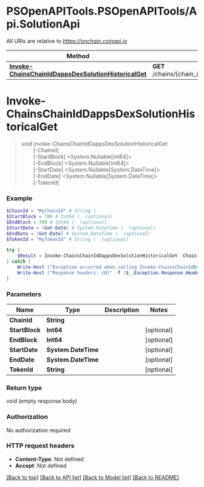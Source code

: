 # PSOpenAPITools.PSOpenAPITools/Api.SolutionApi

All URIs are relative to *https://onchain.coinapi.io*

Method | HTTP request | Description
------------- | ------------- | -------------
[**Invoke-ChainsChainIdDappsDexSolutionHistoricalGet**](SolutionApi.md#Invoke-ChainsChainIdDappsDexSolutionHistoricalGet) | **GET** /chains/{chain_id}/dapps/dex/solution/historical | 


<a name="Invoke-ChainsChainIdDappsDexSolutionHistoricalGet"></a>
# **Invoke-ChainsChainIdDappsDexSolutionHistoricalGet**
> void Invoke-ChainsChainIdDappsDexSolutionHistoricalGet<br>
> &nbsp;&nbsp;&nbsp;&nbsp;&nbsp;&nbsp;&nbsp;&nbsp;[-ChainId] <String><br>
> &nbsp;&nbsp;&nbsp;&nbsp;&nbsp;&nbsp;&nbsp;&nbsp;[-StartBlock] <System.Nullable[Int64]><br>
> &nbsp;&nbsp;&nbsp;&nbsp;&nbsp;&nbsp;&nbsp;&nbsp;[-EndBlock] <System.Nullable[Int64]><br>
> &nbsp;&nbsp;&nbsp;&nbsp;&nbsp;&nbsp;&nbsp;&nbsp;[-StartDate] <System.Nullable[System.DateTime]><br>
> &nbsp;&nbsp;&nbsp;&nbsp;&nbsp;&nbsp;&nbsp;&nbsp;[-EndDate] <System.Nullable[System.DateTime]><br>
> &nbsp;&nbsp;&nbsp;&nbsp;&nbsp;&nbsp;&nbsp;&nbsp;[-TokenId] <String><br>



### Example
```powershell
$ChainId = "MyChainId" # String | 
$StartBlock = 789 # Int64 |  (optional)
$EndBlock = 789 # Int64 |  (optional)
$StartDate = (Get-Date) # System.DateTime |  (optional)
$EndDate = (Get-Date) # System.DateTime |  (optional)
$TokenId = "MyTokenId" # String |  (optional)

try {
    $Result = Invoke-ChainsChainIdDappsDexSolutionHistoricalGet -ChainId $ChainId -StartBlock $StartBlock -EndBlock $EndBlock -StartDate $StartDate -EndDate $EndDate -TokenId $TokenId
} catch {
    Write-Host ("Exception occurred when calling Invoke-ChainsChainIdDappsDexSolutionHistoricalGet: {0}" -f ($_.ErrorDetails | ConvertFrom-Json))
    Write-Host ("Response headers: {0}" -f ($_.Exception.Response.Headers | ConvertTo-Json))
}
```

### Parameters

Name | Type | Description  | Notes
------------- | ------------- | ------------- | -------------
 **ChainId** | **String**|  | 
 **StartBlock** | **Int64**|  | [optional] 
 **EndBlock** | **Int64**|  | [optional] 
 **StartDate** | **System.DateTime**|  | [optional] 
 **EndDate** | **System.DateTime**|  | [optional] 
 **TokenId** | **String**|  | [optional] 

### Return type

void (empty response body)

### Authorization

No authorization required

### HTTP request headers

 - **Content-Type**: Not defined
 - **Accept**: Not defined

[[Back to top]](#) [[Back to API list]](../README.md#documentation-for-api-endpoints) [[Back to Model list]](../README.md#documentation-for-models) [[Back to README]](../README.md)

